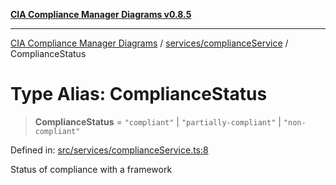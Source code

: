 [**CIA Compliance Manager Diagrams v0.8.5**](../../../README.md)

***

[CIA Compliance Manager Diagrams](../../../modules.md) / [services/complianceService](../README.md) / ComplianceStatus

# Type Alias: ComplianceStatus

> **ComplianceStatus** = `"compliant"` \| `"partially-compliant"` \| `"non-compliant"`

Defined in: [src/services/complianceService.ts:8](https://github.com/Hack23/cia-compliance-manager/blob/3ae0301247f765ba03c8c0fe645db4718bb8af76/src/services/complianceService.ts#L8)

Status of compliance with a framework
